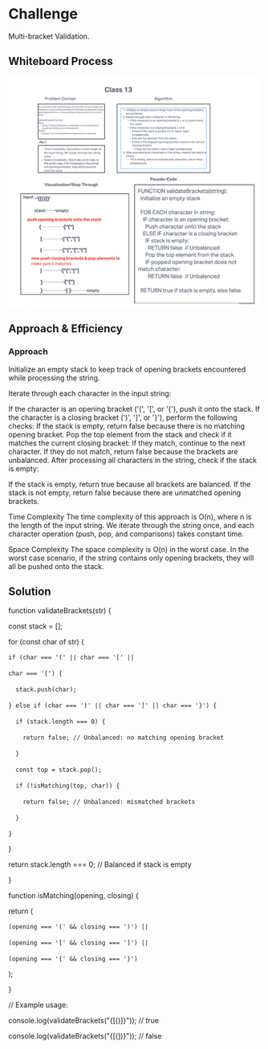 # Challenge

Multi-bracket Validation.

## Whiteboard Process

![Brackets](./Screenshot%202023-10-04%20at%2010.03.32%20PM.png)

## Approach & Efficiency

### Approach

Initialize an empty stack to keep track of opening brackets encountered while processing the string.

Iterate through each character in the input string:

If the character is an opening bracket ('(', '[', or '{'), push it onto the stack.
If the character is a closing bracket (')', ']', or '}'), perform the following checks:
If the stack is empty, return false because there is no matching opening bracket.
Pop the top element from the stack and check if it matches the current closing bracket:
If they match, continue to the next character.
If they do not match, return false because the brackets are unbalanced.
After processing all characters in the string, check if the stack is empty:

If the stack is empty, return true because all brackets are balanced.
If the stack is not empty, return false because there are unmatched opening brackets.

Time Complexity
The time complexity of this approach is O(n), where n is the length of the input string. We iterate through the string once, and each character operation (push, pop, and comparisons) takes constant time.

Space Complexity
The space complexity is O(n) in the worst case. In the worst case scenario, if the string contains only opening brackets, they will all be pushed onto the stack.

## Solution

function validateBrackets(str) {

  const stack = [];

  for (const char of str) {

    if (char === '(' || char === '[' ||

    char === '{') {

      stack.push(char);

    } else if (char === ')' || char === ']' || char === '}') {

      if (stack.length === 0) {

        return false; // Unbalanced: no matching opening bracket

      }

      const top = stack.pop();

      if (!isMatching(top, char)) {

        return false; // Unbalanced: mismatched brackets

      }

    }

  }

  return stack.length === 0; // Balanced if stack is empty

}

function isMatching(opening, closing) {

  return (

    (opening === '(' && closing === ')') ||

    (opening === '[' && closing === ']') ||

    (opening === '{' && closing === '}')

  );

}

// Example usage:

console.log(validateBrackets("{[()]}")); // true

console.log(validateBrackets("{[(])}")); // false
